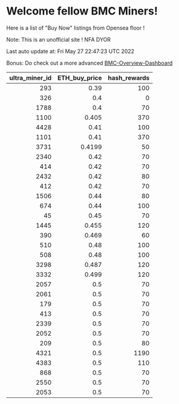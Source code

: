 # Welcome fellow BMC Miners!
Here is a list of "Buy Now" listings from Opensea floor !

Note: This is an unofficial site ! NFA DYOR

Last auto update at: Fri May 27 22:47:23 UTC 2022

Bonus: Do check out a more advanced [BMC-Overview-Dashboard](https://dune.com/defifunk/BMC-Overview-Dashboard)


|   ultra_miner_id |   ETH_buy_price |   hash_rewards |
|-----------------:|----------------:|---------------:|
|              293 |          0.39   |            100 |
|              326 |          0.4    |              0 |
|             1788 |          0.4    |             70 |
|             1100 |          0.405  |            370 |
|             4428 |          0.41   |            100 |
|             1101 |          0.41   |            370 |
|             3731 |          0.4199 |             50 |
|             2340 |          0.42   |             70 |
|              414 |          0.42   |             70 |
|             2432 |          0.42   |             80 |
|              412 |          0.42   |             70 |
|             1506 |          0.44   |             80 |
|              674 |          0.44   |            100 |
|               45 |          0.45   |             70 |
|             1445 |          0.455  |            120 |
|              390 |          0.469  |             60 |
|              510 |          0.48   |            100 |
|              508 |          0.48   |            100 |
|             3298 |          0.487  |            120 |
|             3332 |          0.499  |            120 |
|             2057 |          0.5    |             70 |
|             2061 |          0.5    |             70 |
|              179 |          0.5    |             70 |
|              413 |          0.5    |             70 |
|             2339 |          0.5    |             70 |
|             2052 |          0.5    |             70 |
|              209 |          0.5    |             80 |
|             4321 |          0.5    |           1190 |
|             4383 |          0.5    |            110 |
|              868 |          0.5    |             70 |
|             2550 |          0.5    |             70 |
|             2053 |          0.5    |             70 |